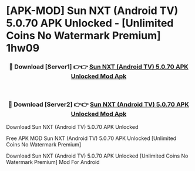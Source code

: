 # [APK-MOD] Sun NXT (Android TV) 5.0.70 APK Unlocked - [Unlimited Coins No Watermark Premium] 1hw09



<div align="center">
<h3>🔴 Download [Server1] 👉👉 <a href="https://momento.my/?title=Sun_NXT_(Android_TV)_5.0.70_APK_Unlocked">Sun NXT (Android TV) 5.0.70 APK Unlocked Mod Apk</a></h3><br>

<h3>🔴 Download [Server2] 👉👉 <a href="https://momento.my/?title=Sun_NXT_(Android_TV)_5.0.70_APK_Unlocked">Sun NXT (Android TV) 5.0.70 APK Unlocked Mod Apk</a></h3>
</div>



Download Sun NXT (Android TV) 5.0.70 APK Unlocked 

Free APK MOD Sun NXT (Android TV) 5.0.70 APK Unlocked [Unlimited Coins No Watermark Premium]

Download Sun NXT (Android TV) 5.0.70 APK Unlocked [Unlimited Coins No Watermark Premium] Mod For Android
